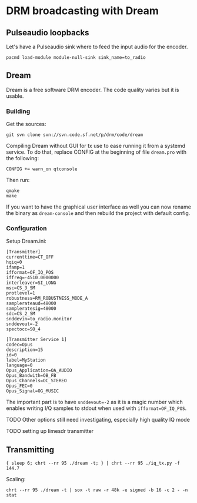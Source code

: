 # DRM broadcasting with Dream

## Pulseaudio loopbacks

Let's have a Pulseaudio sink where to feed the input audio for the
encoder.

```
pacmd load-module module-null-sink sink_name=to_radio
```

## Dream

Dream is a free software DRM encoder. The code quality varies but it
is usable.

### Building

Get the sources:

	git svn clone svn://svn.code.sf.net/p/drm/code/dream

Compiling Dream without GUI for tx use to ease running it from a
systemd service. To do that, replace CONFIG at the beginning of file
`dream.pro` with the following:

	CONFIG += warn_on qtconsole

Then run:

	qmake
	make

If you want to have the graphical user interface as well you can now
rename the binary as `dream-console` and then rebuild the project with
default config.

### Configuration

Setup Dream.ini:

```
[Transmitter]
currenttime=CT_OFF
hqiq=0
ifamp=1
ifformat=OF_IQ_POS
iffreq=-4510.0000000
interleaver=SI_LONG
msc=CS_3_SM
protlevel=1
robustness=RM_ROBUSTNESS_MODE_A
samplerateaud=48000
sampleratesig=48000
sdc=CS_2_SM
snddevin=to_radio.monitor
snddevout=-2
spectocc=SO_4

[Transmitter Service 1]
codec=Opus
description=15
id=0
label=MyStation
language=0
Opus_Application=OA_AUDIO
Opus_Bandwith=OB_FB
Opus_Channels=OC_STEREO
Opus_FEC=0
Opus_Signal=OG_MUSIC
```

The important part is to have `snddevout=-2` as it is a magic number
which enables writing I/Q samples to stdout when used with
`ifformat=OF_IQ_POS`.

TODO Other options still need investigating, especially high quality IQ mode

TODO setting up limesdr transmitter

## Transmitting

	{ sleep 6; chrt --rr 95 ./dream -t; } | chrt --rr 95 ./iq_tx.py -f 144.7

Scaling:

	chrt --rr 95 ./dream -t | sox -t raw -r 48k -e signed -b 16 -c 2 - -n stat
